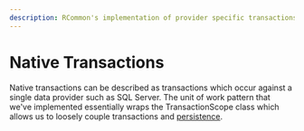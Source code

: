 ```yaml
---
description: RCommon's implementation of provider specific transactions.
---
```


# Native Transactions

Native transactions can be described as transactions which occur against a single data provider such as SQL Server. The unit of work pattern that we've implemented essentially wraps the TransactionScope class which allows us to loosely couple transactions and [persistence](../).&#x20;
